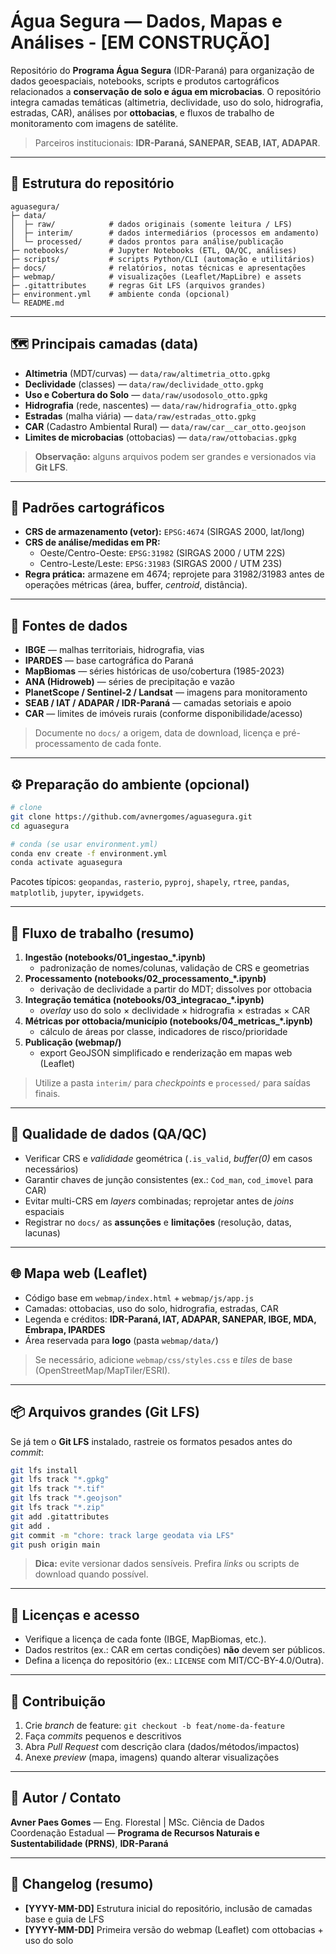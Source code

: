 # Água Segura — Dados, Mapas e Análises - [EM CONSTRUÇÃO]

Repositório do **Programa Água Segura** (IDR-Paraná) para organização de dados geoespaciais, notebooks, scripts e produtos cartográficos relacionados a **conservação de solo e água em microbacias**. O repositório integra camadas temáticas (altimetria, declividade, uso do solo, hidrografia, estradas, CAR), análises por **ottobacias**, e fluxos de trabalho de monitoramento com imagens de satélite.

> Parceiros institucionais: **IDR-Paraná, SANEPAR, SEAB, IAT, ADAPAR**.

---

## 📁 Estrutura do repositório

```
aguasegura/
├─ data/
│  ├─ raw/            # dados originais (somente leitura / LFS)
│  ├─ interim/        # dados intermediários (processos em andamento)
│  └─ processed/      # dados prontos para análise/publicação
├─ notebooks/         # Jupyter Notebooks (ETL, QA/QC, análises)
├─ scripts/           # scripts Python/CLI (automação e utilitários)
├─ docs/              # relatórios, notas técnicas e apresentações
├─ webmap/            # visualizações (Leaflet/MapLibre) e assets
├─ .gitattributes     # regras Git LFS (arquivos grandes)
├─ environment.yml    # ambiente conda (opcional)
└─ README.md
```

---

## 🗺️ Principais camadas (data)

- **Altimetria** (MDT/curvas) — `data/raw/altimetria_otto.gpkg`
- **Declividade** (classes) — `data/raw/declividade_otto.gpkg`
- **Uso e Cobertura do Solo** — `data/raw/usodosolo_otto.gpkg`
- **Hidrografia** (rede, nascentes) — `data/raw/hidrografia_otto.gpkg`
- **Estradas** (malha viária) — `data/raw/estradas_otto.gpkg`
- **CAR** (Cadastro Ambiental Rural) — `data/raw/car__car_otto.geojson`
- **Limites de microbacias** (ottobacias) — `data/raw/ottobacias.gpkg`

> **Observação:** alguns arquivos podem ser grandes e versionados via **Git LFS**.

---

## 🧭 Padrões cartográficos

- **CRS de armazenamento (vetor):** `EPSG:4674` (SIRGAS 2000, lat/long)
- **CRS de análise/medidas em PR:**
  - Oeste/Centro-Oeste: `EPSG:31982` (SIRGAS 2000 / UTM 22S)
  - Centro-Leste/Leste: `EPSG:31983` (SIRGAS 2000 / UTM 23S)
- **Regra prática:** armazene em 4674; reprojete para 31982/31983 antes de operações métricas (área, buffer, *centroid*, distância).

---

## 🔌 Fontes de dados

- **IBGE** — malhas territoriais, hidrografia, vias  
- **IPARDES** — base cartográfica do Paraná  
- **MapBiomas** — séries históricas de uso/cobertura (1985-2023)  
- **ANA (Hidroweb)** — séries de precipitação e vazão  
- **PlanetScope / Sentinel-2 / Landsat** — imagens para monitoramento  
- **SEAB / IAT / ADAPAR / IDR-Paraná** — camadas setoriais e apoio  
- **CAR** — limites de imóveis rurais (conforme disponibilidade/acesso)

> Documente no `docs/` a origem, data de download, licença e pré-processamento de cada fonte.

---

## ⚙️ Preparação do ambiente (opcional)

```bash
# clone
git clone https://github.com/avnergomes/aguasegura.git
cd aguasegura

# conda (se usar environment.yml)
conda env create -f environment.yml
conda activate aguasegura
```

Pacotes típicos: `geopandas`, `rasterio`, `pyproj`, `shapely`, `rtree`, `pandas`, `matplotlib`, `jupyter`, `ipywidgets`.

---

## 🚿 Fluxo de trabalho (resumo)

1. **Ingestão (notebooks/01_ingestao_*.ipynb)**  
   - padronização de nomes/colunas, validação de CRS e geometrias
2. **Processamento (notebooks/02_processamento_*.ipynb)**  
   - derivação de declividade a partir do MDT; dissolves por ottobacia
3. **Integração temática (notebooks/03_integracao_*.ipynb)**  
   - *overlay* uso do solo × declividade × hidrografia × estradas × CAR
4. **Métricas por ottobacia/município (notebooks/04_metricas_*.ipynb)**  
   - cálculo de áreas por classe, indicadores de risco/prioridade
5. **Publicação (webmap/)**  
   - export GeoJSON simplificado e renderização em mapas web (Leaflet)

> Utilize a pasta `interim/` para *checkpoints* e `processed/` para saídas finais.

---

## 🧪 Qualidade de dados (QA/QC)

- Verificar CRS e *valididade* geométrica (`.is_valid`, *buffer(0)* em casos necessários)  
- Garantir chaves de junção consistentes (ex.: `Cod_man`, `cod_imovel` para CAR)  
- Evitar multi-CRS em *layers* combinadas; reprojetar antes de *joins* espaciais  
- Registrar no `docs/` as **assunções** e **limitações** (resolução, datas, lacunas)

---

## 🌐 Mapa web (Leaflet)

- Código base em `webmap/index.html` + `webmap/js/app.js`  
- Camadas: ottobacias, uso do solo, hidrografia, estradas, CAR  
- Legenda e créditos: **IDR-Paraná, IAT, ADAPAR, SANEPAR, IBGE, MDA, Embrapa, IPARDES**  
- Área reservada para **logo** (pasta `webmap/data/`)

> Se necessário, adicione `webmap/css/styles.css` e *tiles* de base (OpenStreetMap/MapTiler/ESRI).

---

## 📦 Arquivos grandes (Git LFS)

Se já tem o **Git LFS** instalado, rastreie os formatos pesados antes do *commit*:

```bash
git lfs install
git lfs track "*.gpkg"
git lfs track "*.tif"
git lfs track "*.geojson"
git lfs track "*.zip"
git add .gitattributes
git add .
git commit -m "chore: track large geodata via LFS"
git push origin main
```

> **Dica:** evite versionar dados sensíveis. Prefira *links* ou scripts de download quando possível.

---

## 🔐 Licenças e acesso

- Verifique a licença de cada fonte (IBGE, MapBiomas, etc.).  
- Dados restritos (ex.: CAR em certas condições) **não** devem ser públicos.  
- Defina a licença do repositório (ex.: `LICENSE` com MIT/CC-BY-4.0/Outra).

---

## 🤝 Contribuição

1. Crie *branch* de feature: `git checkout -b feat/nome-da-feature`  
2. Faça *commits* pequenos e descritivos  
3. Abra *Pull Request* com descrição clara (dados/métodos/impactos)  
4. Anexe *preview* (mapa, imagens) quando alterar visualizações

---

## 👤 Autor / Contato

**Avner Paes Gomes** — Eng. Florestal | MSc. Ciência de Dados  
Coordenação Estadual — **Programa de Recursos Naturais e Sustentabilidade (PRNS)**, **IDR-Paraná**

---

## 📝 Changelog (resumo)

- **[YYYY-MM-DD]** Estrutura inicial do repositório, inclusão de camadas base e guia de LFS  
- **[YYYY-MM-DD]** Primeira versão do webmap (Leaflet) com ottobacias + uso do solo
